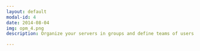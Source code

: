 ```yaml
---
layout: default
modal-id: 4
date: 2014-08-04
img: opm_4.png
description: Organize your servers in groups and define teams of users.

---
```

